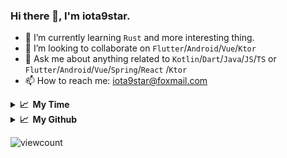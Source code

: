 ### Hi there 👋, I'm iota9star.

- 🌱 I’m currently learning `Rust` and more interesting thing.
- 👯 I’m looking to collaborate on `Flutter`/`Android`/`Vue`/`Ktor`
- 💬 Ask me about anything related to `Kotlin`/`Dart`/`Java`/`JS`/`TS` or `Flutter`/`Android`/`Vue`/`Spring`/`React`
  /`Ktor`
- 📫 How to reach me: [iota9star@foxmail.com](iota9star@foxmail.com)

<details>
  <summary><b>📈&nbsp;&nbsp;My Time</b></summary>
  <br>
<!--START_SECTION:waka-->  
**I'm a Night 🦉** 

```text
🌞 Morning    19 commits     █░░░░░░░░░░░░░░░░░░░░░░░░   5.88% 
🌆 Daytime    80 commits     ██████░░░░░░░░░░░░░░░░░░░   24.77% 
🌃 Evening    168 commits    █████████████░░░░░░░░░░░░   52.01% 
🌙 Night      56 commits     ████░░░░░░░░░░░░░░░░░░░░░   17.34%

```
📅 **I'm Most Productive on Saturday** 

```text
Monday       44 commits     ███░░░░░░░░░░░░░░░░░░░░░░   13.62% 
Tuesday      31 commits     ██░░░░░░░░░░░░░░░░░░░░░░░   9.6% 
Wednesday    49 commits     ███░░░░░░░░░░░░░░░░░░░░░░   15.17% 
Thursday     48 commits     ███░░░░░░░░░░░░░░░░░░░░░░   14.86% 
Friday       49 commits     ███░░░░░░░░░░░░░░░░░░░░░░   15.17% 
Saturday     54 commits     ████░░░░░░░░░░░░░░░░░░░░░   16.72% 
Sunday       48 commits     ███░░░░░░░░░░░░░░░░░░░░░░   14.86%

```


📊 **This Week I Spent My Time On** 

```text
💬 Programming Languages: 
Vue.js                   18 hrs 55 mins      ██████████░░░░░░░░░░░░░░░   43.42% 
Java                     6 hrs 30 mins       ███░░░░░░░░░░░░░░░░░░░░░░   14.93% 
JavaScript               5 hrs 53 mins       ███░░░░░░░░░░░░░░░░░░░░░░   13.54% 
SQL                      5 hrs 30 mins       ███░░░░░░░░░░░░░░░░░░░░░░   12.63% 
Markdown                 1 hr 45 mins        █░░░░░░░░░░░░░░░░░░░░░░░░   4.03%

🔥 Editors: 
IntelliJ                 43 hrs 34 mins      █████████████████████████   100.0%

💻 Operating System: 
Windows                  43 hrs 34 mins      █████████████████████████   100.0%

```

**I Mostly Code in Kotlin** 

```text
Kotlin                   18 repos            ██████████░░░░░░░░░░░░░░░   40.91% 
Java                     7 repos             ████░░░░░░░░░░░░░░░░░░░░░   15.91% 
JavaScript               6 repos             ███░░░░░░░░░░░░░░░░░░░░░░   13.64% 
Vue                      6 repos             ███░░░░░░░░░░░░░░░░░░░░░░   13.64% 
Dart                     5 repos             ██░░░░░░░░░░░░░░░░░░░░░░░   11.36%

```



 Last Updated on 12/07/2021
<!--END_SECTION:waka-->
</details>

<details>
  <summary><b>📈&nbsp;&nbsp;My Github</b></summary>
  <br>
  <img src='https://github-profile-trophy.vercel.app/?username=iota9star'>
  <img src='https://bad-apple-github-readme.vercel.app/api?show_bg=1&username=iota9star&hide_title=true'>
  <img src='http://cr-skills-chart-widget.azurewebsites.net/api/api?username=iota9star'>
</details>


![viewcount](https://count.getloli.com/get/@iota9star?theme=rule34)
